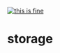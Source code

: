[![this is fine](https://img.shields.io/badge/Dev%20status-Works%20For%20Me-red.svg)](../../docs/Status.md#works-for-me)

storage
=======
